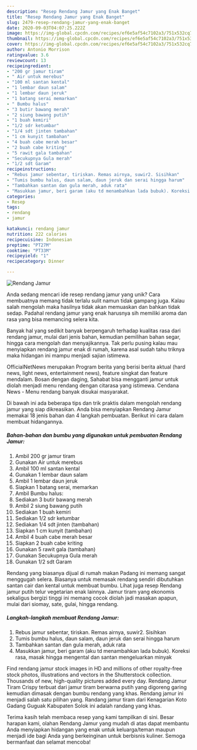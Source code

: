 ```yaml
---
description: "Resep Rendang Jamur yang Enak Banget"
title: "Resep Rendang Jamur yang Enak Banget"
slug: 2479-resep-rendang-jamur-yang-enak-banget
date: 2020-09-03T04:07:25.222Z
image: https://img-global.cpcdn.com/recipes/ef6e5af54c7102a3/751x532cq70/rendang-jamur-foto-resep-utama.jpg
thumbnail: https://img-global.cpcdn.com/recipes/ef6e5af54c7102a3/751x532cq70/rendang-jamur-foto-resep-utama.jpg
cover: https://img-global.cpcdn.com/recipes/ef6e5af54c7102a3/751x532cq70/rendang-jamur-foto-resep-utama.jpg
author: Antonio Morrison
ratingvalue: 3.6
reviewcount: 13
recipeingredient:
- "200 gr jamur tiram"
- " Air untuk merebus"
- "100 ml santan kental"
- "1 lembar daun salam"
- "1 lembar daun jeruk"
- "1 batang serai memarkan"
- " Bumbu halus"
- "3 butir bawang merah"
- "2 siung bawang putih"
- "1 buah kemiri"
- "1/2 sdr ketumbar"
- "1/4 sdt jinten tambahan"
- "1 cm kunyit tambahan"
- "4 buah cabe merah besar"
- "2 buah cabe kriting"
- "5 rawit gala tambahan"
- "Secukupnya Gula merah"
- "1/2 sdt Garam"
recipeinstructions:
- "Rebus jamur sebentar, tiriskan. Remas airnya, suwir2. Sisihkan"
- "Tumis bumbu halus, daun salam, daun jeruk dan serai hingga harum"
- "Tambahkan santan dan gula merah, aduk rata"
- "Masukkan jamur, beri garam (aku td menambahkan lada bubuk). Koreksi rasa, masak hingga mengental dan santan mengeluarkan minyak"
categories:
- Resep
tags:
- rendang
- jamur

katakunci: rendang jamur 
nutrition: 222 calories
recipecuisine: Indonesian
preptime: "PT27M"
cooktime: "PT33M"
recipeyield: "1"
recipecategory: Dinner

---
```



![Rendang Jamur](https://img-global.cpcdn.com/recipes/ef6e5af54c7102a3/751x532cq70/rendang-jamur-foto-resep-utama.jpg)

Anda sedang mencari ide resep rendang jamur yang unik? Cara membuatnya memang tidak terlalu sulit namun tidak gampang juga. Kalau salah mengolah maka hasilnya tidak akan memuaskan dan bahkan tidak sedap. Padahal rendang jamur yang enak harusnya sih memiliki aroma dan rasa yang bisa memancing selera kita.

Banyak hal yang sedikit banyak berpengaruh terhadap kualitas rasa dari rendang jamur, mulai dari jenis bahan, kemudian pemilihan bahan segar, hingga cara mengolah dan menyajikannya. Tak perlu pusing kalau mau menyiapkan rendang jamur enak di rumah, karena asal sudah tahu triknya maka hidangan ini mampu menjadi sajian istimewa.

OfficialNetNews merupakan Program berita yang berisi berita aktual (hard news, light news, entertainment news), feature singkat dan feature mendalam. Bosan dengan daging, Sahabat bisa mengganti jamur untuk diolah menjadi menu rendang dengan citarasa yang istimewa. Cendana News - Menu rendang banyak disukai masyarakat.


Di bawah ini ada beberapa tips dan trik praktis dalam mengolah rendang jamur yang siap dikreasikan. Anda bisa menyiapkan Rendang Jamur memakai 18 jenis bahan dan 4 langkah pembuatan. Berikut ini cara dalam membuat hidangannya.

<!--inarticleads1-->

##### Bahan-bahan dan bumbu yang digunakan untuk pembuatan Rendang Jamur:

1. Ambil 200 gr jamur tiram
1. Gunakan  Air untuk merebus
1. Ambil 100 ml santan kental
1. Gunakan 1 lembar daun salam
1. Ambil 1 lembar daun jeruk
1. Siapkan 1 batang serai, memarkan
1. Ambil  Bumbu halus:
1. Sediakan 3 butir bawang merah
1. Ambil 2 siung bawang putih
1. Sediakan 1 buah kemiri
1. Sediakan 1/2 sdr ketumbar
1. Sediakan 1/4 sdt jinten (tambahan)
1. Siapkan 1 cm kunyit (tambahan)
1. Ambil 4 buah cabe merah besar
1. Siapkan 2 buah cabe kriting
1. Gunakan 5 rawit gala (tambahan)
1. Gunakan Secukupnya Gula merah
1. Gunakan 1/2 sdt Garam


Rendang yang biasanya dijual di rumah makan Padang ini memang sangat menggugah selera. Biasanya untuk memasak rendang sendiri dibutuhkan santan cair dan kental untuk membuat bumbu. Lihat juga resep Rendang jamur putih telur vegetarian enak lainnya. Jamur tiram yang ekonomis sekaligus bergizi tinggi ini memang cocok diolah jadi masakan apapun, mulai dari siomay, sate, gulai, hingga rendang. 

<!--inarticleads2-->

##### Langkah-langkah membuat Rendang Jamur:

1. Rebus jamur sebentar, tiriskan. Remas airnya, suwir2. Sisihkan
1. Tumis bumbu halus, daun salam, daun jeruk dan serai hingga harum
1. Tambahkan santan dan gula merah, aduk rata
1. Masukkan jamur, beri garam (aku td menambahkan lada bubuk). Koreksi rasa, masak hingga mengental dan santan mengeluarkan minyak


Find rendang jamur stock images in HD and millions of other royalty-free stock photos, illustrations and vectors in the Shutterstock collection. Thousands of new, high-quality pictures added every day. Rendang Jamur Tiram Crispy terbuat dari jamur tiram berwarna putih yang digoreng garing kemudian dimasak dengan bumbu rendang yang khas. Rendang jamur ini menjadi salah satu pilihan yang. Randang jamur tiram dari Kenagarian Koto Gadang Guguak Kabupaten Solok ini adalah randang yang khas. 

Terima kasih telah membaca resep yang kami tampilkan di sini. Besar harapan kami, olahan Rendang Jamur yang mudah di atas dapat membantu Anda menyiapkan hidangan yang enak untuk keluarga/teman maupun menjadi ide bagi Anda yang berkeinginan untuk berbisnis kuliner. Semoga bermanfaat dan selamat mencoba!
